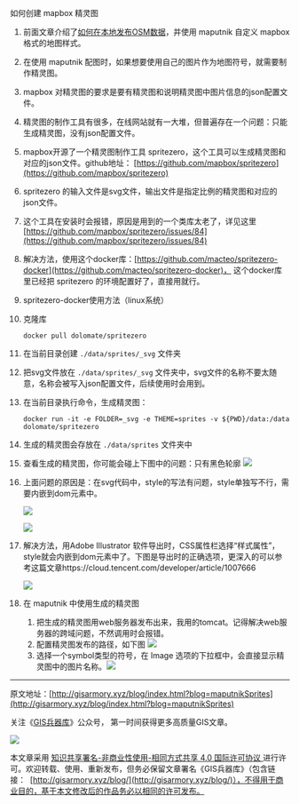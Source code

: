 如何创建 mapbox 精灵图

1. 前面文章介绍了[如何在本地发布OSM数据](http://gisarmory.xyz/blog/index.html?blog=OSMVectorTiles)，并使用 maputnik 自定义 mapbox 格式的地图样式。

2. 在使用 maputnik 配图时，如果想要使用自己的图片作为地图符号，就需要制作精灵图。

3. mapbox 对精灵图的要求是要有精灵图和说明精灵图中图片信息的json配置文件。

4. 精灵图的制作工具有很多，在线网站就有一大堆，但普遍存在一个问题：只能生成精灵图，没有json配置文件。

5. mapbox开源了一个精灵图制作工具 spritezero，这个工具可以生成精灵图和对应的json文件。github地址： [https://github.com/mapbox/spritezero](https://github.com/mapbox/spritezero) 

6. spritezero 的输入文件是svg文件，输出文件是指定比例的精灵图和对应的json文件。

7. 这个工具在安装时会报错，原因是用到的一个类库太老了，详见这里[https://github.com/mapbox/spritezero/issues/84](https://github.com/mapbox/spritezero/issues/84)

8. 解决方法，使用这个docker库：[https://github.com/macteo/spritezero-docker](https://github.com/macteo/spritezero-docker)， 这个docker库里已经把 spritezero 的环境配置好了，直接用就行。

9. spritezero-docker使用方法（linux系统）

  1. 克隆库 

     ```
     docker pull dolomate/spritezero
     ```

  2. 在当前目录创建 `./data/sprites/_svg`  文件夹

  3. 把svg文件放在 `./data/sprites/_svg` 文件夹中，svg文件的名称不要太随意，名称会被写入json配置文件，后续使用时会用到。

  4. 在当前目录执行命令，生成精灵图：

     ```
     docker run -it -e FOLDER=_svg -e THEME=sprites -v ${PWD}/data:/data dolomate/spritezero
     ```

  5. 生成的精灵图会存放在 `./data/sprites` 文件夹中

10. 查看生成的精灵图，你可能会碰上下图中的问题：只有黑色轮廓
    ![](http://blogimage.gisarmory.xyz/20210106175424.png)

11. 上面问题的原因是：在svg代码中，style的写法有问题，style单独写不行，需要内嵌到dom元素中。

    ![](http://blogimage.gisarmory.xyz/20210106175429.png)

    ![](http://blogimage.gisarmory.xyz/20210106175432.png)

12. 解决方法，用Adobe Illustrator 软件导出时，CSS属性栏选择“样式属性”，style就会内嵌到dom元素中了。下图是导出时的正确选项，更深入的可以参考这篇文章https://cloud.tencent.com/developer/article/1007666

    ![](http://blogimage.gisarmory.xyz/20210106175435.png)

13. 在 maputnik 中使用生成的精灵图

    1. 把生成的精灵图用web服务器发布出来，我用的tomcat。记得解决web服务器的跨域问题，不然调用时会报错。
    2. 配置精灵图发布的路径，如下图
       ![](http://blogimage.gisarmory.xyz/20210106175442.png)
    3. 选择一个symbol类型的符号，在 Image 选项的下拉框中，会直接显示精灵图中的图片名称。![](http://blogimage.gisarmory.xyz/20210106175445.png)





* * *

原文地址：[http://gisarmory.xyz/blog/index.html?blog=maputnikSprites](http://gisarmory.xyz/blog/index.html?blog=maputnikSprites)

关注《[GIS兵器库](http://gisarmory.xyz/blog/index.html?blog=wechat)》公众号， 第一时间获得更多高质量GIS文章。

![](http://blogimage.gisarmory.xyz/20200923063756.png)

本文章采用 [知识共享署名-非商业性使用-相同方式共享 4.0 国际许可协议 ](https://creativecommons.org/licenses/by-nc-sa/4.0/deed.zh)进行许可。欢迎转载、使用、重新发布，但务必保留文章署名《GIS兵器库》（包含链接：  [http://gisarmory.xyz/blog/](http://gisarmory.xyz/blog/)），不得用于商业目的，基于本文修改后的作品务必以相同的许可发布。